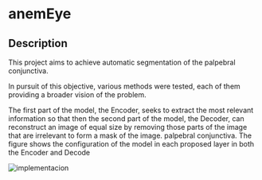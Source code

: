 # anemEye
## Description
This project aims to achieve automatic segmentation of the palpebral conjunctiva.

In pursuit of this objective, various methods were tested, each of them providing a broader vision of the problem.

The first part of the model, the Encoder, seeks to extract the most relevant information so that then the second part of the model, the Decoder, can reconstruct an image of equal size by removing those parts of the image that are irrelevant to form a mask of the image. palpebral conjunctiva. The figure shows the configuration of the
model in each proposed layer in both the Encoder and Decode

![implementacion](https://github.com/tom-sb/anemEye/assets/21387081/5eed72ab-8b94-4f25-b25c-ad3f0cb42806)
